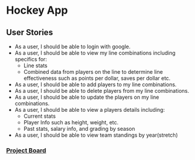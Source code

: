 # Hockey App

## User Stories
- As a user, I should be able to login with google.
- As a user, I should be able to view my line combinations including specifics for:
  - Line stats
  - Combined data from players on the line to determine line effectiveness such as points per dollar, saves per dollar etc.
- As a user, I should be able to add players to my line combinations.
- As a user, I should be able to delete players from my line combinations.
- As a user, I should be able to update the players on my line combinations.
- As a user, I should be able to view a players details including:
  - Current stats
  - Player Info such as height, weight, etc.
  - Past stats, salary info, and grading by season
- As a user, I should be able to view team standings by year(stretch)

### [Project Board](https://github.com/dsitarek/hockey-battles/projects/1)
